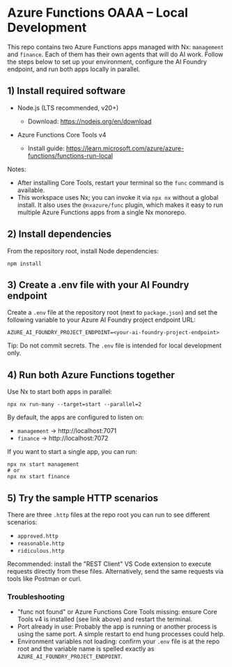 # Azure Functions OAAA – Local Development

This repo contains two Azure Functions apps managed with Nx: `management` and `finance`. Each of them has their own agents that will do AI work.
Follow the steps below to set up your environment, configure the AI Foundry endpoint, and run both apps locally in parallel.

## 1) Install required software

- Node.js (LTS recommended, v20+)

  - Download: https://nodejs.org/en/download

- Azure Functions Core Tools v4
  - Install guide: https://learn.microsoft.com/azure/azure-functions/functions-run-local

Notes:

- After installing Core Tools, restart your terminal so the `func` command is available.
- This workspace uses Nx; you can invoke it via `npx nx` without a global install. It also uses the `@nxazure/func` plugin, which makes it easy to run multiple Azure Functions apps from a single Nx monorepo.

## 2) Install dependencies

From the repository root, install Node dependencies:

```pwsh
npm install
```

## 3) Create a .env file with your AI Foundry endpoint

Create a `.env` file at the repository root (next to `package.json`) and set the following variable to your Azure AI Foundry project endpoint URL:

```
AZURE_AI_FOUNDRY_PROJECT_ENDPOINT=<your-ai-foundry-project-endpoint>
```

Tip: Do not commit secrets. The `.env` file is intended for local development only.

## 4) Run both Azure Functions together

Use Nx to start both apps in parallel:

```pwsh
npx nx run-many --target=start --parallel=2
```

By default, the apps are configured to listen on:

- `management` → http://localhost:7071
- `finance` → http://localhost:7072

If you want to start a single app, you can run:

```pwsh
npx nx start management
# or
npx nx start finance
```

## 5) Try the sample HTTP scenarios

There are three `.http` files at the repo root you can run to see different scenarios:

- `approved.http`
- `reasonable.http`
- `ridiculous.http`

Recommended: install the "REST Client" VS Code extension to execute requests directly from these files. Alternatively, send the same requests via tools like Postman or curl.

### Troubleshooting

- "func not found" or Azure Functions Core Tools missing: ensure Core Tools v4 is installed (see link above) and restart the terminal.
- Port already in use: Probably the app is running or another process is using the same port. A simple restart to end hung processes could help.
- Environment variables not loading: confirm your `.env` file is at the repo root and the variable name is spelled exactly as `AZURE_AI_FOUNDRY_PROJECT_ENDPOINT`.
